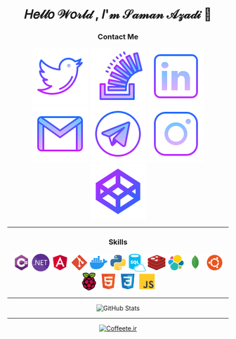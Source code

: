 <div align="center">

# 𝐻𝑒𝓁𝓁𝑜 𝒲𝑜𝓇𝓁𝒹 , 𝐼'𝓂 𝒮𝒶𝓂𝒶𝓃 𝒜𝓏𝒶𝒹𝒾 👋

### Contact Me

[![Twitter](https://raw.githubusercontent.com/samanazadi1996/samanazadi1996/3eff8e1706f3ad588187a0e8aa32458921b5b1f6/Icons/Gradient%20icons/twitter.svg)](https://twitter.com/intent/follow?screen_name=saman_azadi_)
[![Stack Overflow](https://raw.githubusercontent.com/samanazadi1996/samanazadi1996/3eff8e1706f3ad588187a0e8aa32458921b5b1f6/Icons/Gradient%20icons/stackoverflow.svg)](https://stackoverflow.com/users/13861561/saman-azadi)
[![LinkedIn](https://raw.githubusercontent.com/samanazadi1996/samanazadi1996/3eff8e1706f3ad588187a0e8aa32458921b5b1f6/Icons/Gradient%20icons/linkedin.svg)](https://www.linkedin.com/in/saman-azadi/)
[![Gmail](https://raw.githubusercontent.com/samanazadi1996/samanazadi1996/3eff8e1706f3ad588187a0e8aa32458921b5b1f6/Icons/Gradient%20icons/gmail.svg)](mailto:samanazadi1996@gmail.com)
[![Telegram](https://raw.githubusercontent.com/samanazadi1996/samanazadi1996/3eff8e1706f3ad588187a0e8aa32458921b5b1f6/Icons/Gradient%20icons/telegram.svg)](https://t.me/sam_i_x)
[![Instagram](https://raw.githubusercontent.com/samanazadi1996/samanazadi1996/3eff8e1706f3ad588187a0e8aa32458921b5b1f6/Icons/Gradient%20icons/instagram.svg)](https://www.instagram.com/saman_azadi_/)
[![CodePen](https://raw.githubusercontent.com/samanazadi1996/samanazadi1996/3eff8e1706f3ad588187a0e8aa32458921b5b1f6/Icons/Gradient%20icons/codepen.svg)](https://codepen.io/sam-sam-the-flexboxer/pens/popular)

---
 
### Skills

<img async src="https://raw.githubusercontent.com/samanazadi1996/samanazadi1996/2acfcb6af0e04bf81fc44757b70ea62e50e57b21/Icons/csharp.svg" alt="C#" height="40">
<img async src="https://raw.githubusercontent.com/samanazadi1996/samanazadi1996/2acfcb6af0e04bf81fc44757b70ea62e50e57b21/Icons/dotnet.svg" alt=".NET" height="40">
<img async src="https://raw.githubusercontent.com/samanazadi1996/samanazadi1996/2acfcb6af0e04bf81fc44757b70ea62e50e57b21/Icons/angular.svg" alt="Angular" height="40">
<img async src="https://raw.githubusercontent.com/samanazadi1996/samanazadi1996/2acfcb6af0e04bf81fc44757b70ea62e50e57b21/Icons/git.svg" alt="Git" height="40">
<img async src="https://raw.githubusercontent.com/samanazadi1996/samanazadi1996/2acfcb6af0e04bf81fc44757b70ea62e50e57b21/Icons/docker.svg" alt="Docker" height="40">
<img async src="https://raw.githubusercontent.com/samanazadi1996/samanazadi1996/2acfcb6af0e04bf81fc44757b70ea62e50e57b21/Icons/python.svg" alt="Python" height="40">
<img async src="https://raw.githubusercontent.com/samanazadi1996/samanazadi1996/2acfcb6af0e04bf81fc44757b70ea62e50e57b21/Icons/sql.svg" alt="SQL" height="40">
<img async src="https://raw.githubusercontent.com/samanazadi1996/samanazadi1996/2acfcb6af0e04bf81fc44757b70ea62e50e57b21/Icons/redis.svg" alt="Redis" height="40">
<img async src="https://raw.githubusercontent.com/samanazadi1996/samanazadi1996/2acfcb6af0e04bf81fc44757b70ea62e50e57b21/Icons/elk.svg" alt="ELK" height="40">
<img async src="https://raw.githubusercontent.com/samanazadi1996/samanazadi1996/2acfcb6af0e04bf81fc44757b70ea62e50e57b21/Icons/mongo.svg" alt="MongoDB" height="40">
<img async src="https://raw.githubusercontent.com/samanazadi1996/samanazadi1996/2acfcb6af0e04bf81fc44757b70ea62e50e57b21/Icons/ubuntu.svg" alt="Ubuntu" height="40">
<img async src="https://raw.githubusercontent.com/samanazadi1996/samanazadi1996/2acfcb6af0e04bf81fc44757b70ea62e50e57b21/Icons/raspberrypi.svg" alt="Raspberry Pi" height="40">
<img async src="https://raw.githubusercontent.com/samanazadi1996/samanazadi1996/2acfcb6af0e04bf81fc44757b70ea62e50e57b21/Icons/html.svg" alt="HTML" height="40">
<img async src="https://raw.githubusercontent.com/samanazadi1996/samanazadi1996/2acfcb6af0e04bf81fc44757b70ea62e50e57b21/Icons/css.svg" alt="CSS" height="40">
<img async src="https://raw.githubusercontent.com/samanazadi1996/samanazadi1996/2acfcb6af0e04bf81fc44757b70ea62e50e57b21/Icons/js.svg" alt="JavaScript" height="40">

---

![GitHub Stats](https://github-readme-stats.vercel.app/api?username=samanazadi1996&show_icons=true&theme=cobalt)

---
 
[![Coffeete.ir](https://www.coffeete.ir/images/buttons/lemonchiffon.png?v=1)](http://www.coffeete.ir/Saman)

</div>
